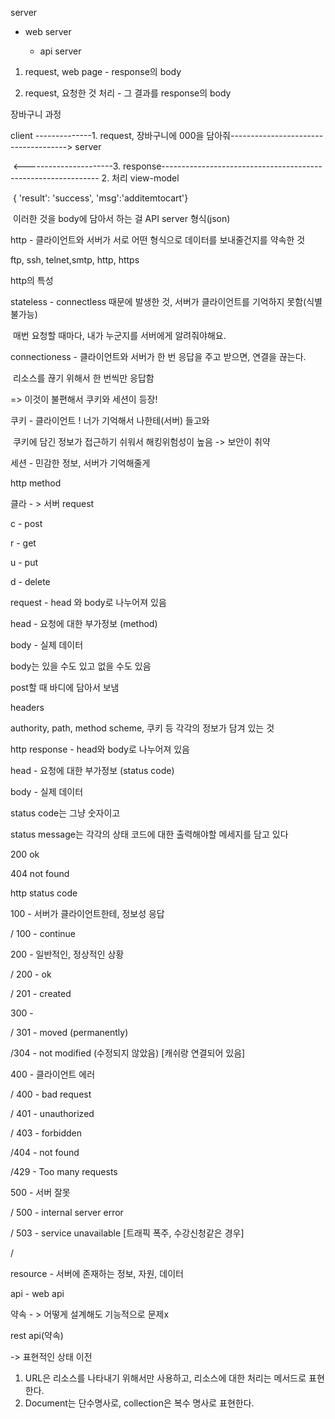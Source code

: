 server

- web server

   - api server



1. request, web page - response의 body

2. request, 요청한 것 처리 - 그 결과를 response의 body



장바구니 과정

client --------------1. request, 장바구니에 000을 담아줘-------------------------------------> server

​		<----------------------3. response--------------------------------------------------------------	2. 처리 view-model

​								{ 'result': 'success', 'msg':'additemtocart'}

​							이러한 것을 body에 담아서 하는 걸 API server   형식(json)



http - 클라이언트와 서버가 서로 어떤 형식으로 데이터를 보내줄건지를 약속한 것

ftp, ssh, telnet,smtp, http, https

http의 특성

stateless - connectless 때문에 발생한 것, 서버가 클라이언트를 기억하지 못함(식별 불가능)

​				매번 요청할 때마다, 내가 누군지를 서버에게 알려줘야해요.

connectioness - 클라이언트와 서버가 한 번 응답을 주고 받으면, 연결을 끊는다.

​						리소스를 끊기 위해서 한 번씩만 응답함

=> 이것이 불편해서 쿠키와 세션이 등장!

쿠키 - 클라이언트 ! 너가 기억해서 나한테(서버) 들고와

​		쿠키에 담긴 정보가 접근하기 쉬워서 해킹위험성이 높음 -> 보안이 취약

세션 - 민감한 정보, 서버가 기억해줄게



http method

클라 - > 서버 request

c - post

r - get

u - put

d - delete

request - head 와 body로 나누어져 있음

head - 요청에 대한 부가정보 (method)

body - 실제 데이터

body는 있을 수도 있고 없을 수도 있음

post할 때 바디에 담아서 보냄



headers

authority, path, method scheme, 쿠키 등 각각의 정보가 담겨 있는 것



http response - head와 body로 나누어져 있음

head - 요청에 대한 부가정보 (status code)

body - 실제 데이터



status code는 그냥 숫자이고

status message는 각각의 상태 코드에 대한 출력해야할 메세지를 담고 있다

200 ok

404 not found



http status code

100 - 서버가 클라이언트한테, 정보성 응답

/ 100 - continue

200 - 일반적인, 정상적인 상황

/ 200 - ok

/ 201 - created

300 - 

/ 301 - moved (permanently)

/304 - not modified (수정되지 않았음) [캐쉬랑 연결되어 있음]

400 - 클라이언트 에러

/ 400 - bad request

/ 401 - unauthorized

/ 403 - forbidden

/404 - not found

/429 - Too many requests

500 - 서버 잘못

/ 500 - internal server error

/ 503 - service unavailable [트래픽 폭주, 수강신청같은 경우]

/ 

resource - 서버에 존재하는 정보, 자원, 데이터



api - web api 

약속 - > 어떻게 설계해도 기능적으로 문제x

rest api(약속) 

-> 표현적인 상태 이전

1. URL은 리소스를 나타내기 위해서만 사용하고, 리소스에 대한 처리는 메서드로 표현한다.
2. Document는 단수명사로, collection은 복수 명사로 표현한다.



